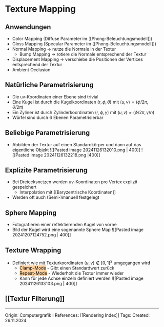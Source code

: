 # Texture Mapping

## Anwendungen

- Color Mapping (Diffuse Parameter im [[Phong-Beleuchtungsmodell]])
- Gloss Mapping (Specular Parameter im [[Phong-Beleuchtungsmodell]])
- Normal Mapping -> nutze die Normale in der Textur
	- Bump Mapping -> rotiere die Normale entsprechend der Textur
- Displacement Mapping -> verschiebe die Positionen der Vertices entsprechend der Textur
- Ambient Occlusion

## Natürliche Parametrisierung

- Die uv-Koordinaten einer Ebene sind trivial
- Eine Kugel ist durch die Kugelkoordinaten $(r, \phi, \theta)$ mit $(u,v)=(\phi/2\pi, \theta/2\pi)$
- Ein Zyliner ist durch Zylinderkoordinaten $(r, \phi, \gamma)$ mit $(u,v) = (\phi/2\pi, \gamma/h)$ 
- Würfel sind durch 6 Ebenen Parametrisierbar

## Beliebige Parametrisierung

- Abbilden der Textur auf einen Standardkörper und dann auf das eigentliche Objekt
![[Pasted image 20241126132010.png | 400]]
![[Pasted image 20241126132218.png |400]]

## Explizite Parametrisierung

- Bei Dreiecksnetzen werden uv-Koordinaten pro Vertex explizit gespeichert 
	- Interpolation mit [[Baryzentrische Koordinaten]]
- Werden oft auch (Semi-)manuell festgelegt

## Sphere Mapping

- Fotografieren einer reflektierenden Kugel von vorne
- Bild der Kugel wird eine sogenannte Sphere Map
![[Pasted image 20241207124752.png | 400]]
## Texture Wrapping


- Definiert wie mit Texturkoordinaten $(u,v) \notin [0,1]^2$ umgegangen wird
	- <mark style="background: #FFB86CA6;">Clamp-Mode</mark> - Gibt einen Standardwert zurück
	- <mark style="background: #FFB86CA6;">Repeat-Mode</mark> - Wiederholt die Textur immer wieder
	- Kann für jede Achse einzeln definiert werden
![[Pasted image 20241126133103.png | 400]]

## [[Textur Filterung]]


---

Origin: Computergrafik I
References: [[Rendering Index]]
Tags: 
Created: 26.11.2024

